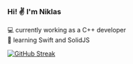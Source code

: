 ### Hi! ✌️ I'm Niklas
    
💻 currently working as a C++ developer
<br>
🔭 learning Swift and SolidJS

[![GitHub Streak](https://streak-stats.demolab.com?user=vveil&theme=dark&hide_border=true&date_format=j%20M%5B%20Y%5D)](https://git.io/streak-stats)

<!--
**vveil/vveil** is a ✨ _special_ ✨ repository because its `README.md` (this file) appears on your GitHub profile.

Here are some ideas to get you started:

- 🔭 I’m currently working on ...
- 🌱 I’m currently learning ...
- 👯 I’m looking to collaborate on ...
- 🤔 I’m looking for help with ...
- 💬 Ask me about ...
- 📫 How to reach me: ...
- 😄 Pronouns: ...
- ⚡ Fun fact: ...
-->

